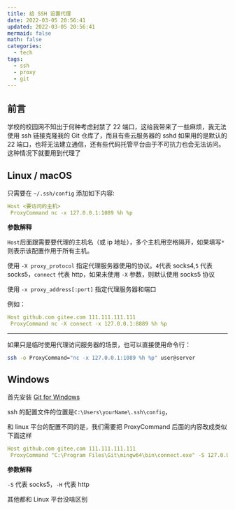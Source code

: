 ```yaml
---
title: 给 SSH 设置代理
date: 2022-03-05 20:56:41
updated: 2022-03-05 20:56:41
mermaid: false
math: false
categories:
  - tech
tags:
  - ssh
  - proxy
  - git
---
```


## 前言

学校的校园网不知出于何种考虑封禁了 22 端口，这给我带来了一些麻烦，我无法使用 ssh 链接克隆我的 Git 仓库了，而且有些云服务器的 sshd 如果用的是默认的 22 端口，也将无法建立通信，还有些代码托管平台由于不可抗力也会无法访问。这种情况下就要用到代理了

## Linux / macOS

只需要在 `~/.ssh/config` 添加如下内容:

```yaml
Host <要访问的主机>
 ProxyCommand nc -x 127.0.0.1:1089 %h %p
```

**参数解释**

`Host`后面跟需要要代理的主机名（或 ip 地址），多个主机用空格隔开，如果填写`*`则表示该配置作用于所有主机。

使用 `-X proxy_protocol` 指定代理服务器使用的协议。`4`代表 socks4,`5` 代表 socks5，`connect` 代表 http，如果未使用 `-X` 参数，则默认使用 socks5 协议

使用 `-x proxy_address[:port]` 指定代理服务器和端口

例如：

```yaml
Host github.com gitee.com 111.111.111.111
 ProxyCommand nc -X connect -x 127.0.0.1:8889 %h %p
```

---

如果只是临时使用代理访问服务器的场景，也可以直接使用命令行：

```bash
ssh -o ProxyCommand="nc -x 127.0.0.1:1089 %h %p" user@server
```

## Windows

首先安装 [Git for Windows](https://git-scm.com/download/win)

ssh 的配置文件的位置是`C:\Users\yourName\.ssh\config`，

和 linux 平台的配置不同的是，我们需要把 ProxyCommand 后面的内容改成类似下面这样

```yaml
Host github.com gitee.com 111.111.111.111
 ProxyCommand "C:\Program Files\Git\mingw64\bin\connect.exe" -S 127.0.0.1:10808 %h %p
```

**参数解释**

`-S` 代表 socks5，`-H` 代表 http

其他都和 Linux 平台没啥区别
